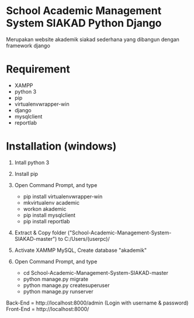 # School Academic Management System SIAKAD Python Django

Merupakan website akademik siakad sederhana yang dibangun dengan framework django


# Requirement
* XAMPP
* python 3
* pip
* virtualenvwrapper-win
* django
* mysqlclient
* reportlab


# Installation (windows)
1. Intall python 3
2. Install pip
3. Open Command Prompt, and type
  
	* pip  install virtualenvwrapper-win
	* mkvirtualenv academic
	* workon akademic
	* pip  install  mysqlclient
	* pip  install  reportlab

4. Extract & Copy folder ("School-Academic-Management-System-SIAKAD-master") to C:/Users/(userpc)/
5. Activate XAMMP MySQL, Create database "akademik" 
6. Open Command Prompt, and type
 
	* cd School-Academic-Management-System-SIAKAD-master
	* python manage.py migrate
	* python manage.py createsuperuser
	* python manage.py runserver

Back-End = http://localhost:8000/admin (Login with username & password)
Front-End = http://localhost:8000/
